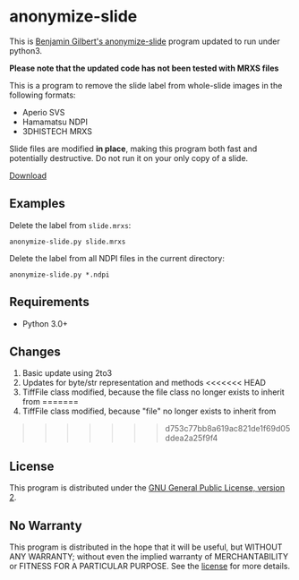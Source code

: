 anonymize-slide
===============

This is [Benjamin Gilbert's anonymize-slide](https://github.com/bgilbert/anonymize-slide) program updated to run under python3.

**Please note that the updated code has not been tested with MRXS files**

This is a program to remove the slide label from whole-slide images in the
following formats:

 * Aperio SVS
 * Hamamatsu NDPI
 * 3DHISTECH MRXS

Slide files are modified **in place**, making this program both fast and
potentially destructive.  Do not run it on your only copy of a slide.

[Download](https://github.com/cornish/anonymize-slide-python3/releases)

Examples
--------

Delete the label from `slide.mrxs`:

    anonymize-slide.py slide.mrxs

Delete the label from all NDPI files in the current directory:

    anonymize-slide.py *.ndpi

Requirements
------------

 * Python 3.0+

Changes
-------

1. Basic update using 2to3
2. Updates for byte/str representation and methods
<<<<<<< HEAD
3. TiffFile class modified, because the file class no longer exists to inherit from
=======
3. TiffFile class modified, because "file" no longer exists to inherit from
>>>>>>> d753c77bb8a619ac821de1f69d05ddea2a25f9f4

License
-------

This program is distributed under the [GNU General Public License, version
2](LICENSE).

No Warranty
-----------

This program is distributed in the hope that it will be useful, but WITHOUT
ANY WARRANTY; without even the implied warranty of MERCHANTABILITY or
FITNESS FOR A PARTICULAR PURPOSE.  See the [license](COPYING) for more
details.
